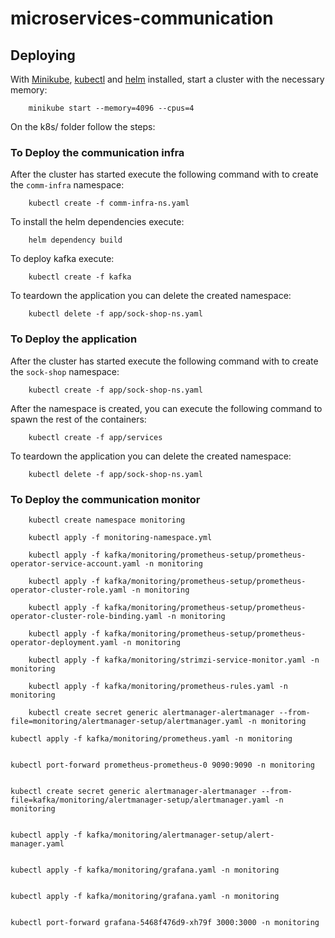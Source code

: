 # microservices-communication


## Deploying

With [Minikube](https://github.com/kubernetes/minikube), [kubectl](https://kubernetes.io/docs/tasks/tools/install-kubectl/) and [helm](https://helm.sh/) installed, start a cluster with the necessary memory:

```
    minikube start --memory=4096 --cpus=4
```

On the k8s/ folder follow the steps:

### To Deploy the communication infra
After the cluster has started execute the following command with to create the `comm-infra` namespace:

```
    kubectl create -f comm-infra-ns.yaml
```

To install the helm dependencies execute:

```
    helm dependency build
```

To deploy kafka execute:

```
    kubectl create -f kafka
```

To teardown the application you can delete the created namespace:

```
    kubectl delete -f app/sock-shop-ns.yaml
```

### To Deploy the application

After the cluster has started execute the following command with to create the `sock-shop` namespace:

```
    kubectl create -f app/sock-shop-ns.yaml
```

After the namespace is created, you can execute the following command to spawn the rest of the containers:

```
    kubectl create -f app/services
```

To teardown the application you can delete the created namespace:

```
    kubectl delete -f app/sock-shop-ns.yaml
```

### To Deploy the communication monitor
```
    kubectl create namespace monitoring
```

```
    kubectl apply -f monitoring-namespace.yml
```

```
    kubectl apply -f kafka/monitoring/prometheus-setup/prometheus-operator-service-account.yaml -n monitoring
```

```
    kubectl apply -f kafka/monitoring/prometheus-setup/prometheus-operator-cluster-role.yaml -n monitoring
```

```
    kubectl apply -f kafka/monitoring/prometheus-setup/prometheus-operator-cluster-role-binding.yaml -n monitoring
```

```
    kubectl apply -f kafka/monitoring/prometheus-setup/prometheus-operator-deployment.yaml -n monitoring
```

```
    kubectl apply -f kafka/monitoring/strimzi-service-monitor.yaml -n monitoring
```

```
    kubectl apply -f kafka/monitoring/prometheus-rules.yaml -n monitoring
```

```
    kubectl create secret generic alertmanager-alertmanager --from-file=monitoring/alertmanager-setup/alertmanager.yaml -n monitoring

```
    kubectl apply -f kafka/monitoring/prometheus.yaml -n monitoring
```

```
    kubectl port-forward prometheus-prometheus-0 9090:9090 -n monitoring
```

```
    kubectl create secret generic alertmanager-alertmanager --from-file=kafka/monitoring/alertmanager-setup/alertmanager.yaml -n monitoring
```

```
    kubectl apply -f kafka/monitoring/alertmanager-setup/alert-manager.yaml
```

```
    kubectl apply -f kafka/monitoring/grafana.yaml -n monitoring
```

```
    kubectl apply -f kafka/monitoring/grafana.yaml -n monitoring
```

```
    kubectl port-forward grafana-5468f476d9-xh79f 3000:3000 -n monitoring
```